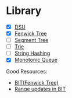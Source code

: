 # Library

- [x] [DSU](DSU.cpp)
- [x] [Fenwick Tree](Fenwick-Tree.cpp)
- [ ] [Segment Tree](Segment-Tree.cpp)
- [ ] [Trie](Trie.cpp)
- [ ] [String Hashing](String-Hashing.cpp)
- [x] [Monotonic Queue](Monotonic-Queue.cpp)

Good Resources:
- [BIT(Fenwick Tree)](https://cp-algorithms.com/data_structures/fenwick.html#3-range-updates-and-range-queries)
- [Range updates in BIT](https://stackoverflow.com/questions/27875691/need-a-clear-explanation-of-range-updates-and-range-queries-binary-indexed-tree/27877427#27877427)
